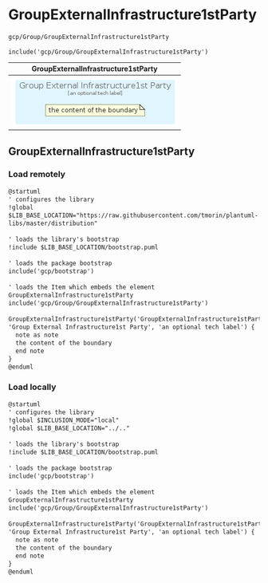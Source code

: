 # GroupExternalInfrastructure1stParty


```text
gcp/Group/GroupExternalInfrastructure1stParty
```

```text
include('gcp/Group/GroupExternalInfrastructure1stParty')
```



| GroupExternalInfrastructure1stParty |
| :---: |
| ![illustration for GroupExternalInfrastructure1stParty](../../gcp/Group/GroupExternalInfrastructure1stParty.Local.png) |







## GroupExternalInfrastructure1stParty

### Load remotely
```plantuml
@startuml
' configures the library
!global $LIB_BASE_LOCATION="https://raw.githubusercontent.com/tmorin/plantuml-libs/master/distribution"

' loads the library's bootstrap
!include $LIB_BASE_LOCATION/bootstrap.puml

' loads the package bootstrap
include('gcp/bootstrap')

' loads the Item which embeds the element GroupExternalInfrastructure1stParty
include('gcp/Group/GroupExternalInfrastructure1stParty')

GroupExternalInfrastructure1stParty('GroupExternalInfrastructure1stParty', 'Group External Infrastructure1st Party', 'an optional tech label') {
  note as note
  the content of the boundary
  end note
}
@enduml
```

### Load locally
```plantuml
@startuml
' configures the library
!global $INCLUSION_MODE="local"
!global $LIB_BASE_LOCATION="../.."

' loads the library's bootstrap
!include $LIB_BASE_LOCATION/bootstrap.puml

' loads the package bootstrap
include('gcp/bootstrap')

' loads the Item which embeds the element GroupExternalInfrastructure1stParty
include('gcp/Group/GroupExternalInfrastructure1stParty')

GroupExternalInfrastructure1stParty('GroupExternalInfrastructure1stParty', 'Group External Infrastructure1st Party', 'an optional tech label') {
  note as note
  the content of the boundary
  end note
}
@enduml
```

